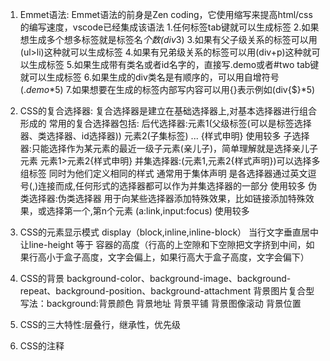 1. Emmet语法:
    Emmet语法的前身是Zen coding，它使用缩写来提高html/css的编写速度，vscode已经集成该语法
    1.任何标签tab键就可以生成标签
    2.如果想生成多个想多标签就是标签名*个数(div*3)
    3.如果有父子级关系的标签可以用(ul>li)这种就可以生成标签
    4.如果有兄弟级关系的标签可以用(div+p)这种就可以生成标签
    5.如果生成带有类名或者id名字的，直接写.demo或者#two tab键就可以生成标签
    6.如果生成的div类名是有顺序的，可以用自增符号$(.demo$*5)
    7.如果想要在生成的标签内部写内容可以用{}表示例如(div{$}*5)

2. CSS的复合选择器:
    复合选择器是建立在基础选择器上,对基本选择器进行组合形成的
    常用的复合选择器包括:
    后代选择器:元素1(父级标签(可以是标签选择器、类选择器、id选择器))  元素2(子集标签) ... {样式申明} 使用较多
    子选择器:只能选择作为某元素的最近一级子元素(亲儿子)，简单理解就是选择亲儿子元素  元素1>元素2{样式申明}
    并集选择器:(元素1,元素2{样式声明})可以选择多组标签 同时为他们定义相同的样式 通常用于集体声明 是各选择器通过英文逗号(,)连接而成,任何形式的选择器都可以作为并集选择器的一部分  使用较多
    伪类选择器:伪类选择器 用于向某些选择器添加特殊效果，比如链接添加特殊效果，或选择第一个,第n个元素 (a:link,input:focus)   使用较多

3. CSS的元素显示模式 
    display（block,inline,inline-block） 当行文字垂直居中让line-height 等于 容器的高度（行高的上空隙和下空隙把文字挤到中间，如果行高小于盒子高度，文字会偏上，如果行高大于盒子高度，文字会偏下）

4. CSS的背景 background-color、background-image、background-repeat、background-position、background-attachment 
    背景图片复合型写法：background:背景颜色 背景地址 背景平铺 背景图像滚动 背景位置

5. CSS的三大特性:层叠行，继承性，优先级
6. CSS的注释
